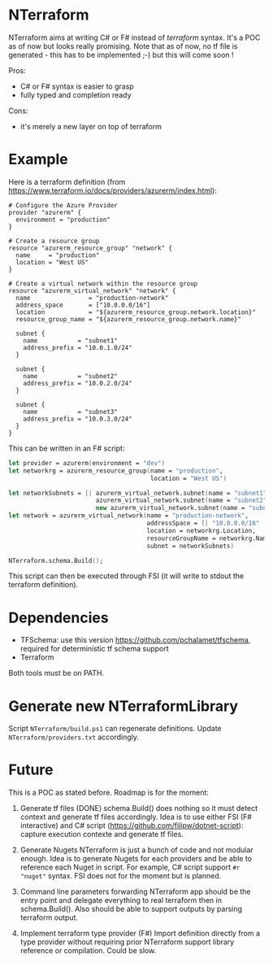# NTerraform
NTerraform aims at writing C# or F# instead of *terraform* syntax. It's a POC as of now but looks really promising.
Note that as of now, no tf file is generated - this has to be implemented ;-) but this will come soon !

Pros:
* C# or F# syntax is easier to grasp
* fully typed and completion ready

Cons:
* it's merely a new layer on top of terraform

# Example
Here is a terraform definition (from https://www.terraform.io/docs/providers/azurerm/index.html):

```
# Configure the Azure Provider
provider "azurerm" { 
  environment = "production"
}

# Create a resource group
resource "azurerm_resource_group" "network" {
  name     = "production"
  location = "West US"
}

# Create a virtual network within the resource group
resource "azurerm_virtual_network" "network" {
  name                = "production-network"
  address_space       = ["10.0.0.0/16"]
  location            = "${azurerm_resource_group.network.location}"
  resource_group_name = "${azurerm_resource_group.network.name}"

  subnet {
    name           = "subnet1"
    address_prefix = "10.0.1.0/24"
  }

  subnet {
    name           = "subnet2"
    address_prefix = "10.0.2.0/24"
  }

  subnet {
    name           = "subnet3"
    address_prefix = "10.0.3.0/24"
  }
}
```

This can be written in an F# script:
```fsharp
let provider = azurerm(environment = "dev")
let networkrg = azurerm_resource_group(name = "production",
                                       location = "West US")

let networkSubnets = [| azurerm_virtual_network.subnet(name = "subnet1", addressPrefix = "10.0.1.0/24");
                        azurerm_virtual_network.subnet(name = "subnet2", addressPrefix = "10.0.2.0/24");
                        new azurerm_virtual_network.subnet(name = "subnet3", addressPrefix = "10.0.3.0/24") |]
let network = azurerm_virtual_network(name = "production-network",
                                      addressSpace = [| "10.0.0.0/16" |],
                                      location = networkrg.Location,
                                      resourceGroupName = networkrg.Name,
                                      subnet = networkSubnets)

NTerraform.schema.Build();
```

This script can then be executed through FSI (it will write to stdout the terraform definition).

# Dependencies
* TFSchema: use this version https://github.com/pchalamet/tfschema, required for deterministic tf schema support
* Terraform

Both tools must be on PATH.

# Generate new NTerraformLibrary
Script `NTerraform/build.ps1` can regenerate definitions. Update `NTerraform/providers.txt` accordingly.

# Future
This is a POC as stated before. Roadmap is for the moment:

1. Generate tf files (DONE)
schema.Build() does nothing so it must detect context and generate tf files accordingly.
Idea is to use either FSI (F# interactive) and C# script (https://github.com/filipw/dotnet-script): capture execution contexte and generate tf files.

2. Generate Nugets
NTerraform is just a bunch of code and not modular enough.
Idea is to generate Nugets for each providers and be able to reference each Nuget in script.
For example, C# script support `#r "nuget"` syntax. FSI does not for the moment but is planned.

3. Command line parameters forwarding
NTerraform app should be the entry point and delegate everything to real terraform then in schema.Build().
Also should be able to support outputs by parsing terraform output.

4. Implement terraform type provider (F#)
Import definition directly from a type provider without requiring prior NTerraform support library reference or compilation. Could be slow.